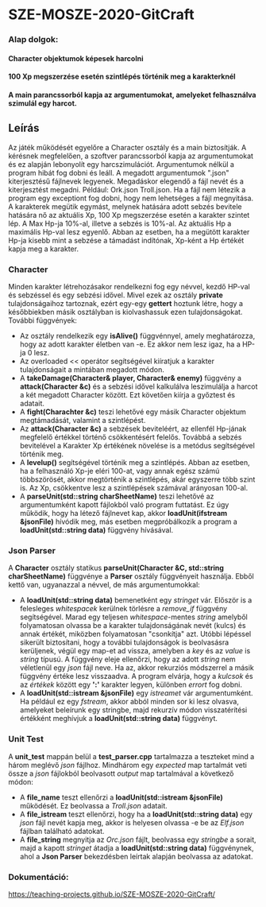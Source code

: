 SZE-MOSZE-2020-GitCraft
==========================

###  Alap dolgok:
#### Character objektumok képesek harcolni
#### 100 Xp megszerzése esetén szintlépés történik meg a karakterknél
#### A main parancssorból kapja az argumentumokat, amelyeket felhasználva szimulál egy harcot.

## Leírás
Az játék működését egyelőre a Character osztály és a main biztosítják. A kérésnek megfelelően, a szoftver parancssorból kapja az argumentumokat és ez alapján lebonyolít egy harcszimulációt. Argumentumok nélkül a program hibát fog dobni és leáll. A megadott argumentumok ".json" kiterjesztésű fájlnevek legyenek. Megadáskor elegendő a fájl nevét és a kiterjesztést megadni. Például: Ork.json Troll.json. Ha a fájl nem létezik a program egy exceptiont fog dobni, hogy nem lehetséges a fájl megnyitása.
A karakterek megütik egymást, melynek hatására adott sebzés bevitele hatására nő az aktuális Xp, 100 Xp megszerzése esetén a karakter szintet lép. A Max Hp-ja 10%-al, illetve a sebzés is 10%-al. Az aktuális Hp a maximális Hp-val lesz egyenlő. Abban az esetben, ha a megütött karakter Hp-ja kisebb mint a sebzése a támadást indítónak, Xp-ként a Hp értékét kapja meg a karakter.

### Character
Minden karakter létrehozásakor rendelkezni fog egy névvel, kezdő HP-val és sebzéssel és egy sebzési idővel. Mivel ezek az osztály **private** tulajdonságaihoz tartoznak, ezért egy-egy **gettert** hoztunk létre, hogy a későbbiekben másik osztályban is kiolvashassuk ezen tulajdonságokat. További függvények:
* Az osztály rendelkezik egy **isAlive()** függvénnyel, amely meghatározza, hogy az adott karakter életben van -e. Ez akkor nem lesz igaz, ha a HP-ja 0 lesz.
* Az overloaded << operátor segítségével kiíratjuk a karakter tulajdonságait a mintában megadott módon.
* A **takeDamage(Character& player, Character& enemy)** függvény a **attack(Character &c)** és a sebzési idővel kalkulálva leszimulálja a harcot a két megadott Character között. Ezt követően kiírja a győztest és adatait.
* A **fight(Charachter &c)** teszi lehetővé egy másik Character objektum megtámadását, valamint a szintlépést.
* Az **attack(Character &c)** a sebzések beviteléért, az ellenfél Hp-jának megfelelő értékkel történő csökkentésért felelős. Továbbá a sebzés bevitelével a Karakter Xp értékének növelése is a metódus segítségével történik meg.
* A **levelup()** segítségével történik meg a szintlépés. Abban az esetben, ha a felhasználó Xp-je eléri 100-at, vagy annak egész számú többszörösét, akkor megtörténik a szintlépés, akár egyszerre több szint is. Az Xp, csökkentve lesz a szintlépések számával arányosan 100-al.
* A **parseUnit(std::string charSheetName)** teszi lehetővé az argumentumként kapott fájlokból való program futtatást. Ez úgy működik, hogy ha létező fájlnevet kap, akkor **loadUnit(ifstream &jsonFile)** hívódik meg, más esetben megpróbálkozik a program a **loadUnit(std::string data)** függvény hívásával.


### Json Parser
A **Character** osztály statikus **parseUnit(Character &C, std::string charSheetName)** függvénye a **Parser** osztály függvényeit használja. Ebből kettő van, ugyanazzal a névvel, de más argumentumokkal:
- A **loadUnit(std::string data)** bemenetként egy *stringet* vár. Először is a felesleges *whitespacek* kerülnek törlésre a *remove_if* függvény segítségével. Marad egy teljesen *whitespace*-mentes *string* amelyből folyamatosan olvassa be a karakter tulajdonságának nevét (kulcs) és annak értékét, miközben folyamatosan "csonkítja" azt. Utóbbi lépéssel sikerült biztosítani, hogy a további tulajdonságok is beolvasásra kerüljenek, végül egy map-et ad vissza, amelyben a *key* és az *value* is *string* típusú. A függvény eleje ellenőrzi, hogy az adott *string* nem véletlenül egy *json* fájl neve. Ha az, akkor rekurziós módszerrel a másik függvény értéke lesz visszaadva. A program elvárja, hogy a *kulcsok* és az *értékek* között egy **':'** karakter legyen, különben *errort* fog dobni.
- A **loadUnit(std::istream &jsonFile)** egy *istreamet* vár argumentumként. Ha például ez egy *fstream*, akkor abból minden sor ki lesz olvasva, amelyeket beleírunk egy stringbe, majd rekurzív módon visszatérítési értékként meghívjuk a **loadUnit(std::string data)** függvényt.

### Unit Test
A **unit_test** mappán belül a **test_parser.cpp** tartalmazza a teszteket mind a három meglévő *json* fájlhoz. Mindhárom egy *expected* map tartalmát veti össze a *json* fájlokból beolvasott *output* map tartalmával a következő módon:
- A **file_name** teszt ellenőrzi a **loadUnit(std::istream &jsonFile)** működését. Ez beolvassa a *Troll.json* adatait.
- A **file_istream** teszt ellenőrzi, hogy ha a **loadUnit(std::string data)** egy *json* fájl nevét kapja meg, akkor is helyesen olvassa -e be az *Elf.json* fájlban található adatokat.
- A **file_string** megnyitja az *Orc.json* fájlt, beolvassa egy *stringbe* a sorait, majd a kapott *stringet* átadja a **loadUnit(std::string data)** függvénynek, ahol a **Json Parser** bekezdésben leírtak alapján beolvassa az adatokat.

### Dokumentáció:
https://teaching-projects.github.io/SZE-MOSZE-2020-GitCraft/
